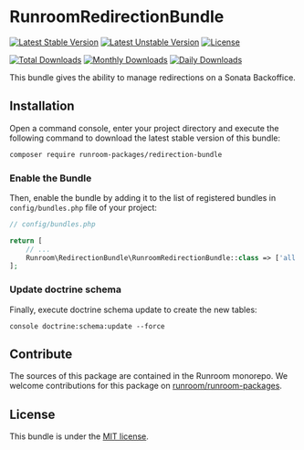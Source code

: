 RunroomRedirectionBundle
========================

[![Latest Stable Version](https://poser.pugx.org/runroom-packages/redirection-bundle/v/stable)](https://packagist.org/packages/runroom-packages/redirection-bundle)
[![Latest Unstable Version](https://poser.pugx.org/runroom-packages/redirection-bundle/v/unstable)](https://packagist.org/packages/runroom-packages/redirection-bundle)
[![License](https://poser.pugx.org/runroom-packages/redirection-bundle/license)](https://packagist.org/packages/runroom-packages/redirection-bundle)

[![Total Downloads](https://poser.pugx.org/runroom-packages/redirection-bundle/downloads)](https://packagist.org/packages/runroom-packages/redirection-bundle)
[![Monthly Downloads](https://poser.pugx.org/runroom-packages/redirection-bundle/d/monthly)](https://packagist.org/packages/runroom-packages/redirection-bundle)
[![Daily Downloads](https://poser.pugx.org/runroom-packages/redirection-bundle/d/daily)](https://packagist.org/packages/runroom-packages/redirection-bundle)

This bundle gives the ability to manage redirections on a Sonata Backoffice.

## Installation

Open a command console, enter your project directory and execute the following command to download the latest stable version of this bundle:

```bash
composer require runroom-packages/redirection-bundle
```

### Enable the Bundle

Then, enable the bundle by adding it to the list of registered bundles in `config/bundles.php` file of your project:

```php
// config/bundles.php

return [
    // ...
    Runroom\RedirectionBundle\RunroomRedirectionBundle::class => ['all' => true],
];
```

### Update doctrine schema

Finally, execute doctrine schema update to create the new tables:

```
console doctrine:schema:update --force
```

## Contribute

The sources of this package are contained in the Runroom monorepo. We welcome contributions for this package on [runroom/runroom-packages](https://github.com/Runroom/runroom-packages).

## License

This bundle is under the [MIT license](LICENSE).
